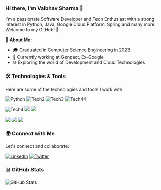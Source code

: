 <!-- ### Hi there 👋 -->

### Hi there, I'm Vaibhav Sharma 👋

I'm a passionate Software Developer and Tech Enthusiast with a strong interest in Python, Java, Google Cloud Platform, Spring and many more. Welcome to my GitHub! 🚀

🌱 **About Me:**
- 🎓 Graduated in Computer Science Engineering in 2023
- 💼 Currently working at Genpact, Ex-Google
- 🌐 Exploring the world of Development and Cloud Technologies

### 🛠️ Technologies & Tools

Here are some of the technologies and tools I work with:

![Python](https://img.shields.io/badge/Python-FFD43B?style=for-the-badge&logo=python&logoColor=blue)
![Tech2](https://img.shields.io/badge/MySQL-005C84?style=for-the-badge&logo=mysql&logoColor=white)
![Tech3](https://img.shields.io/badge/Google_Cloud-4285F4?style=for-the-badge&logo=google-cloud&logoColor=white)
![Tech44](https://img.shields.io/badge/Spring-6DB33F?style=for-the-badge&logo=spring&logoColor=white)

![Tech4](https://img.shields.io/badge/Numpy-777BB4?style=for-the-badge&logo=numpy&logoColor=white)
![](https://img.shields.io/badge/apache_maven-C71A36?style=for-the-badge&logo=apachemaven&logoColor=white)
	![](https://img.shields.io/badge/Pandas-2C2D72?style=for-the-badge&logo=pandas&logoColor=white)
 
  ![](https://img.shields.io/badge/Linux-FCC624?style=for-the-badge&logo=linux&logoColor=black)
  ![](https://img.shields.io/badge/Windows-0078D6?style=for-the-badge&logo=windows&logoColor=white)
  ![](https://img.shields.io/badge/VirtualBox-21416b?style=for-the-badge&logo=VirtualBox&logoColor=white)
  

### 🌍 Connect with Me

Let's connect and collaborate:

[![LinkedIn](https://img.shields.io/badge/LinkedIn-0077B5?style=for-the-badge&logo=linkedin&logoColor=white)](https://www.linkedin.com/in/vaibhavshrma/)
[![Twitter](https://img.shields.io/badge/Twitter-1DA1F2?style=for-the-badge&logo=twitter&logoColor=white)](https://twitter.com/vaibhv0311)


### 📊 GitHub Stats

![GitHub Stats](https://github-readme-stats.vercel.app/api?username=vaibhv0311&show_icons=true&theme=dark)


</details>


<!---
vaibhv0311/vaibhv0311 is a ✨ special ✨ repository because its `README.md` (this file) appears on your GitHub profile.
You can click the Preview link to take a look at your changes.
--->
<!---
vaibhv0311/vaibhv0311 is a ✨ special ✨ repository because its `README.md` (this file) appears on your GitHub profile.
You can click the Preview link to take a look at your changes.
--->
